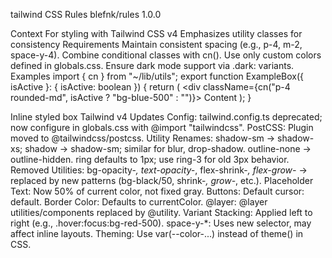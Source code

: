 tailwind CSS Rules
blefnk/rules 1.0.0

Context
For styling with Tailwind CSS v4
Emphasizes utility classes for consistency
Requirements
Maintain consistent spacing (e.g., p-4, m-2, space-y-4).
Combine conditional classes with cn().
Use only custom colors defined in globals.css.
Ensure dark mode support via .dark: variants.
Examples
import { cn } from "~/lib/utils";
export function ExampleBox({ isActive }: { isActive: boolean }) { return ( <div className={cn("p-4 rounded-md", isActive ? "bg-blue-500" : "")}> Content ); }

Inline styled box
Tailwind v4 Updates
Config: tailwind.config.ts deprecated; now configure in globals.css with @import "tailwindcss".
PostCSS: Plugin moved to @tailwindcss/postcss.
Utility Renames:
shadow-sm → shadow-xs; shadow → shadow-sm; similar for blur, drop-shadow.
outline-none → outline-hidden.
ring defaults to 1px; use ring-3 for old 3px behavior.
Removed Utilities: bg-opacity-*, text-opacity-*, flex-shrink-*, flex-grow-* → replaced by new patterns (bg-black/50, shrink-*, grow-*, etc.).
Placeholder Text: Now 50% of current color, not fixed gray.
Buttons: Default cursor: default.
Border Color: Defaults to currentColor.
@layer: @layer utilities/components replaced by @utility.
Variant Stacking: Applied left to right (e.g., .hover:focus:bg-red-500).
space-y-*: Uses new selector, may affect inline layouts.
Theming: Use var(--color-...) instead of theme() in CSS.
